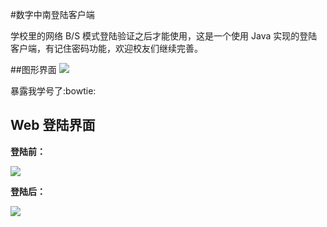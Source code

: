 #数字中南登陆客户端

学校里的网络 B/S 模式登陆验证之后才能使用，这是一个使用 Java 实现的登陆客户端，有记住密码功能，欢迎校友们继续完善。

##图形界面
![](https://github.com/Mjinrui/ShuziZhongnanLogin/blob/master/LoginLogout.PNG)

暴露我学号了:bowtie:

## Web 登陆界面
**登陆前：**

![](https://github.com/Mjinrui/ShuziZhongnanLogin/blob/master/%E7%99%BB%E9%99%86%E5%89%8D.PNG)

**登陆后：**

![](https://github.com/Mjinrui/ShuziZhongnanLogin/blob/master/%E7%99%BB%E9%99%86%E5%90%8E.PNG)
